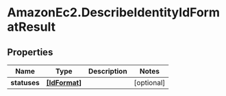# AmazonEc2.DescribeIdentityIdFormatResult

## Properties

Name | Type | Description | Notes
------------ | ------------- | ------------- | -------------
**statuses** | [**[IdFormat]**](IdFormat.md) |  | [optional] 


